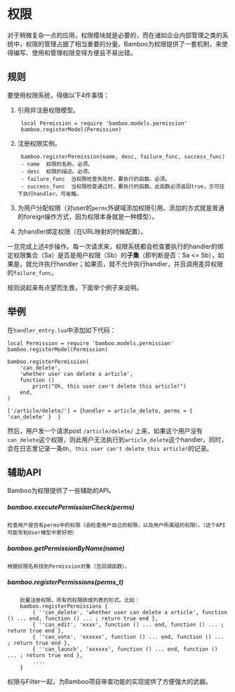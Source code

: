 # 权限

对于稍微复杂一点的应用，权限模块就是必要的，而在诸如企业内部管理之类的系统中，权限的管理占据了相当重要的分量。Bamboo为权限提供了一套机制，来使得编写、使用和管理权限变得方便且不易出错。

## 规则
要使用权限系统，得做以下4件事情：

1. 引用并注册权限模型。

		local Permission = require 'bamboo.models.permission'
		bamboo.registerModel(Permission)

2. 注册权限实例。

		bamboo.registerPermission(name, desc, failure_func, success_func)
		- name	权限的名称。必须。
		- desc	权限的描述。必须。
		- failure_func	当权限检查失败时，要执行的函数。必须。
		- success_func	当权限检查通过时，要执行的函数。此函数必须返回true，方可往下执行handler。可省略。

3. 为用户分配权限（对user的`perms`外键域添加权限引用。添加的方式就是普通的foreign操作方式，因为权限本身就是一种模型）。

4. 为handler绑定权限（在URL映射的时候配置）。

一旦完成上述4步操作。每一次请求来，权限系统都会检查要执行的handler的绑定权限集合（Sa）是否是用户权限（Sb）的**子集**（即判断是否：Sa <= Sb），如果是，就允许执行handler；如果否，就不允许执行handler，并且调用差异权限的`failure_func`。

规则说起来有点望而生畏，下面举个例子来说明。

## 举例

在`handler_entry.lua`中添加如下代码：

	local Permission = require 'bamboo.models.permission'
	bamboo.registerModel(Permission)
	
	bamboo.registerPermission(
		'can_delete', 
		'whether user can delete a article', 
		function ()
			print("Oh, this user can't delete this article!")
		end,
	)
	
	['/article/delete/'] = {handler = article_delete, perms = { 'can_delete' }  }
	

然后，用户发一个请求post `/article/delete/` 上来，如果这个用户没有`can_delete`这个权限，则此用户无法执行到`article_delete`这个handler。同时，会在日志里记录一条`Oh, this user can't delete this article!`的记录。	

## 辅助API

Bamboo为权限提供了一些辅助的API。

##### bamboo.executePermissionCheck(perms)

	检查用户是否有perms中的权限（会检查用户自己的权限，以及用户所属组的权限）。（这个API可能写到User模型中更好吧）

##### bamboo.getPermissionByName(name)

	根据权限名称找到Permission对象（含回调函数）。

##### bamboo.registerPermissions(perms_t)

		批量注册权限。所有的权限排成列表的形式。比如：
		bamboo.registerPermissions {
			{ ''can_delete', 'whether user can delete a article', function () ... end, function () ... ; return true end },
			{ ''can_edit', 'xxxx', function () ... end, function () ... ; return true end },
			{ ''can_vote', 'xxxxxx', function () ... end, function () ... ; return true end },
			{ ''can_launch', 'xxxxxx', function () ... end, function () ... ; return true end },
			....
		}

权限与Filter一起，为Bamboo项目审查功能的实现提供了方便强大的武器。
